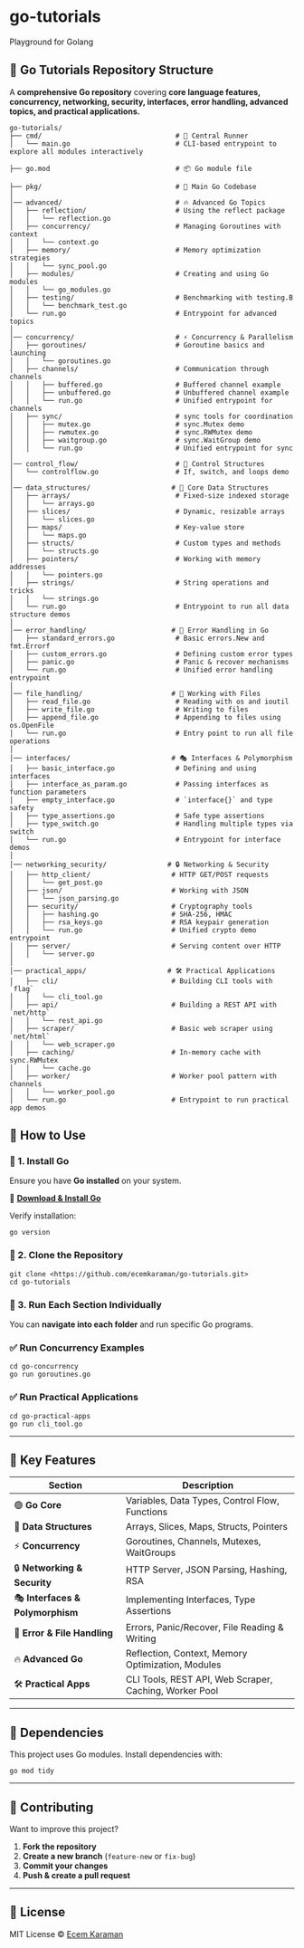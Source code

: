 # go-tutorials
Playground for Golang


## **📂 Go Tutorials Repository Structure**

A **comprehensive Go repository** covering **core language features, concurrency, networking, security, interfaces, error handling, advanced topics, and practical applications.**
```
go-tutorials/
├── cmd/                                 # 🚀 Central Runner
│   └── main.go                          # CLI-based entrypoint to explore all modules interactively

├── go.mod                               # 📦 Go module file

├── pkg/                                 # 🧱 Main Go Codebase
│
│── advanced/                            # 🔥 Advanced Go Topics
│   ├── reflection/                      # Using the reflect package
│   │   └── reflection.go
│   ├── concurrency/                     # Managing Goroutines with context
│   │   └── context.go
│   ├── memory/                          # Memory optimization strategies
│   │   └── sync_pool.go
│   ├── modules/                         # Creating and using Go modules
│   │   └── go_modules.go
│   ├── testing/                         # Benchmarking with testing.B
│   │   └── benchmark_test.go
│   └── run.go                           # Entrypoint for advanced topics
│
│── concurrency/                         # ⚡ Concurrency & Parallelism
│   ├── goroutines/                      # Goroutine basics and launching
│   │   └── goroutines.go
│   ├── channels/                        # Communication through channels
│   │   ├── buffered.go                  # Buffered channel example
│   │   ├── unbuffered.go                # Unbuffered channel example
│   │   └── run.go                       # Unified entrypoint for channels
│   ├── sync/                            # sync tools for coordination
│   │   ├── mutex.go                     # sync.Mutex demo
│   │   ├── rwmutex.go                   # sync.RWMutex demo
│   │   ├── waitgroup.go                 # sync.WaitGroup demo
│   │   └── run.go                       # Unified entrypoint for sync
│
│── control_flow/                        # 🔄 Control Structures
│   └── controlflow.go                   # If, switch, and loops demo
│
│── data_structures/                    # 🧊 Core Data Structures
│   ├── arrays/                          # Fixed-size indexed storage
│   │   └── arrays.go
│   ├── slices/                          # Dynamic, resizable arrays
│   │   └── slices.go
│   ├── maps/                            # Key-value store
│   │   └── maps.go
│   ├── structs/                         # Custom types and methods
│   │   └── structs.go
│   ├── pointers/                        # Working with memory addresses
│   │   └── pointers.go
│   ├── strings/                         # String operations and tricks
│   │   └── strings.go
│   └── run.go                           # Entrypoint to run all data structure demos
│
│── error_handling/                     # 🚨 Error Handling in Go
│   ├── standard_errors.go               # Basic errors.New and fmt.Errorf
│   ├── custom_errors.go                 # Defining custom error types
│   ├── panic.go                         # Panic & recover mechanisms
│   └── run.go                           # Unified error handling entrypoint
│
│── file_handling/                      # 📁 Working with Files
│   ├── read_file.go                     # Reading with os and ioutil
│   ├── write_file.go                    # Writing to files
│   ├── append_file.go                   # Appending to files using os.OpenFile
│   └── run.go                           # Entry point to run all file operations
│
│── interfaces/                         # 🎭 Interfaces & Polymorphism
│   ├── basic_interface.go               # Defining and using interfaces
│   ├── interface_as_param.go            # Passing interfaces as function parameters
│   ├── empty_interface.go               # `interface{}` and type safety
│   ├── type_assertions.go               # Safe type assertions
│   ├── type_switch.go                   # Handling multiple types via switch
│   └── run.go                           # Entrypoint for interface demos
│
│── networking_security/               # 🔒 Networking & Security
│   ├── http_client/                    # HTTP GET/POST requests
│   │   └── get_post.go
│   ├── json/                           # Working with JSON
│   │   └── json_parsing.go
│   ├── security/                       # Cryptography tools
│   │   ├── hashing.go                  # SHA-256, HMAC
│   │   ├── rsa_keys.go                 # RSA keypair generation
│   │   └── run.go                      # Unified crypto demo entrypoint
│   ├── server/                         # Serving content over HTTP
│   │   └── server.go
│
│── practical_apps/                    # 🛠 Practical Applications
│   ├── cli/                            # Building CLI tools with `flag`
│   │   └── cli_tool.go
│   ├── api/                            # Building a REST API with `net/http`
│   │   └── rest_api.go
│   ├── scraper/                        # Basic web scraper using `net/html`
│   │   └── web_scraper.go
│   ├── caching/                        # In-memory cache with sync.RWMutex
│   │   └── cache.go
│   ├── worker/                         # Worker pool pattern with channels
│   │   └── worker_pool.go
│   └── run.go                          # Entrypoint to run practical app demos
```




## **📌 How to Use**

### **🔹 1. Install Go**

Ensure you have **Go installed** on your system.

🔗 [**Download & Install Go**](https://go.dev/dl/)

Verify installation:

```
go version

```

### **🔹 2. Clone the Repository**

```
git clone <https://github.com/ecemkaraman/go-tutorials.git>
cd go-tutorials

```

### **🔹 3. Run Each Section Individually**

You can **navigate into each folder** and run specific Go programs.

### ✅ **Run Concurrency Examples**

```
cd go-concurrency
go run goroutines.go

```

### ✅ **Run Practical Applications**

```
cd go-practical-apps
go run cli_tool.go

```

---

## **📌 Key Features**

| Section | Description |
| --- | --- |
| 🟢 **Go Core** | Variables, Data Types, Control Flow, Functions |
| 🔹 **Data Structures** | Arrays, Slices, Maps, Structs, Pointers |
| ⚡ **Concurrency** | Goroutines, Channels, Mutexes, WaitGroups |
| 🔒 **Networking & Security** | HTTP Server, JSON Parsing, Hashing, RSA |
| 🎭 **Interfaces & Polymorphism** | Implementing Interfaces, Type Assertions |
| 🚨 **Error & File Handling** | Errors, Panic/Recover, File Reading & Writing |
| 🔥 **Advanced Go** | Reflection, Context, Memory Optimization, Modules |
| 🛠 **Practical Apps** | CLI Tools, REST API, Web Scraper, Caching, Worker Pool |

---

## **📌 Dependencies**

This project uses Go modules. Install dependencies with:

```
go mod tidy

```

---

## **📌 Contributing**

Want to improve this project?

1. **Fork the repository**
2. **Create a new branch** (`feature-new` or `fix-bug`)
3. **Commit your changes**
4. **Push & create a pull request**

---

## **📌 License**

MIT License © [Ecem Karaman](https://github.com/ecemkaraman)
